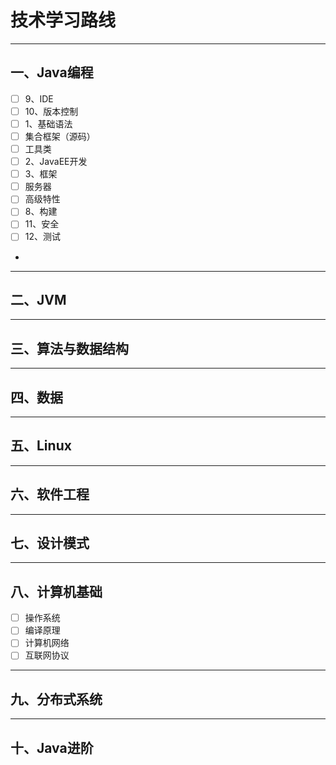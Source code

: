 # 技术学习路线
--- 
## 一、Java编程
- [ ] 9、IDE
- [ ] 10、版本控制
- [ ] 1、基础语法
- [ ] 集合框架（源码）
- [ ] 工具类
- [ ] 2、JavaEE开发
- [ ] 3、框架
- [ ] 服务器
- [ ] 高级特性
- [ ] 8、构建
- [ ] 11、安全
- [ ] 12、测试
- 
--- 
## 二、JVM
--- 
## 三、算法与数据结构
--- 
## 四、数据
--- 
## 五、Linux
--- 
## 六、软件工程
--- 
## 七、设计模式
---
## 八、计算机基础
- [ ] 操作系统
- [ ] 编译原理
- [ ] 计算机网络
- [ ] 互联网协议
--- 
## 九、分布式系统
---
## 十、Java进阶
